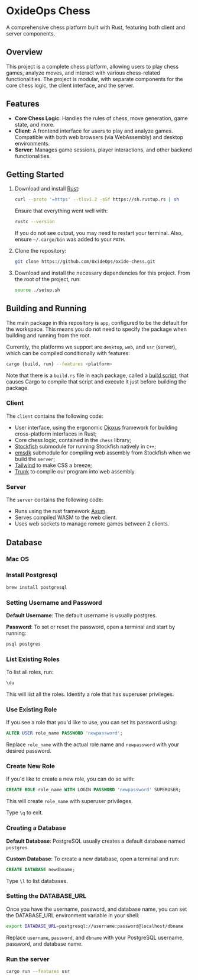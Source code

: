 # OxideOps Chess
A comprehensive chess platform built with Rust, featuring both client and server components.

## Overview
This project is a complete chess platform, allowing users to play chess games, analyze moves, and interact with various chess-related functionalities. The project is modular, with separate components for the core chess logic, the client interface, and the server.

## Features
- **Core Chess Logic**: Handles the rules of chess, move generation, game state, and more.
- **Client**: A frontend interface for users to play and analyze games. Compatible with both web browsers (via WebAssembly) and desktop environments.
- **Server**: Manages game sessions, player interactions, and other backend functionalities.

## Getting Started
1. Download and install [Rust](https://www.rust-lang.org/):
    ```bash
    curl --proto '=https' --tlsv1.2 -sSf https://sh.rustup.rs | sh
    ```
    Ensure that everything went well with:
    ```bash
    rustc --version
    ```
    If you do not see output, you may need to restart your terminal. Also, ensure `~/.cargo/bin` was added to your `PATH`.

2. Clone the repository:
   ```bash
   git clone https://github.com/OxideOps/oxide-chess.git
   ```

3. Download and install the necessary dependencies for this project. From the root of the project, run:
    ```bash
    source ./setup.sh
    ```

## Building and Running
The main package in this repository is `app`, configured to be the default for the workspace. This means you do not need to specify the package when building and running from the root.

Currently, the platforms we support are `desktop`, `web`, and `ssr` (server), which can be compiled conditionally with features:
```bash
cargo {build, run} --features <platform>
```

Note that there is a `build.rs` file in each package, called a [build script](https://doc.rust-lang.org/cargo/reference/build-scripts.html), that causes Cargo to compile that script and execute it just before building the package.

### Client
The `client` contains the following code:

- User interface, using the ergonomic [Dioxus](https://github.com/DioxusLabs/dioxus) framework for building cross-platform interfaces in Rust;
- Core chess logic, contained in the `chess` library;
- [Stockfish](https://github.com/OxideOps/Stockfish.git) submodule for running Stockfish natively in `C++`;
- [emsdk](https://github.com/emscripten-core/emsdk.git) submodule for compiling web assembly from Stockfish when we build the `server`;
- [Tailwind](https://tailwindcss.com/) to make CSS a breeze;
- [Trunk](https://github.com/thedodd/trunk) to compile our program into web assembly.

### Server
The `server` contains the following code:

- Runs using the rust framework [Axum](https://github.com/tokio-rs/axum).
- Serves compiled WASM to the web client.  
- Uses web sockets to manage remote games between 2 clients.

## Database
### Mac OS
### Install Postgresql
```bash
brew install postgresql
```

### Setting Username and Password
**Default Username**: The default username is usually postgres.

**Password**: To set or reset the password, open a terminal and start by running:
```bash
psql postgres
```

### List Existing Roles
To list all roles, run:
```sql
\du
```
This will list all the roles. Identify a role that has superuser privileges.


### Use Existing Role
If you see a role that you'd like to use, you can set its password using:
```sql
ALTER USER role_name PASSWORD 'newpassword';
```
Replace `role_name` with the actual role name and `newpassword` with your desired password.


### Create New Role
If you'd like to create a new role, you can do so with:
```sql
CREATE ROLE role_name WITH LOGIN PASSWORD 'newpassword' SUPERUSER;
```
This will create `role_name` with superuser privileges.

Type `\q` to exit.


### Creating a Database
**Default Database**: PostgreSQL usually creates a default database named `postgres`.

**Custom Database**: To create a new database, open a terminal and run:
```sql
CREATE DATABASE newdbname;
```
Type `\l` to list databases.

### Setting the DATABASE_URL
Once you have the username, password, and database name, you can set the DATABASE_URL environment variable in your shell:
```bash
export DATABASE_URL=postgresql://username:password@localhost/dbname
```
Replace `username`, `password`, and `dbname` with your PostgreSQL username, password, and database name.

### Run the server
```bash
cargo run --features ssr
```
